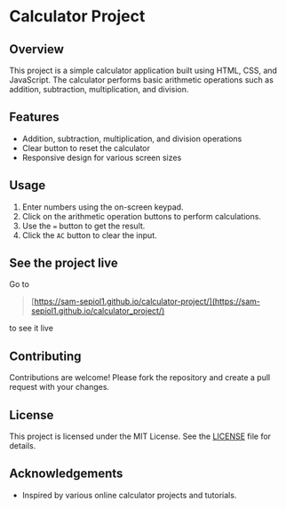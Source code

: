# Calculator Project

## Overview
This project is a simple calculator application built using HTML, CSS, and JavaScript. The calculator performs basic arithmetic operations such as addition, subtraction, multiplication, and division.

## Features
- Addition, subtraction, multiplication, and division operations
- Clear button to reset the calculator
- Responsive design for various screen sizes

## Usage
1. Enter numbers using the on-screen keypad.
2. Click on the arithmetic operation buttons to perform calculations.
3. Use the `=` button to get the result.
4. Click the `AC` button to clear the input.

## See the project live

Go to 

> [https://sam-sepiol1.github.io/calculator-project/](https://sam-sepiol1.github.io/calculator_project/)

to see it live

## Contributing
Contributions are welcome! Please fork the repository and create a pull request with your changes.

## License
This project is licensed under the MIT License. See the [LICENSE](LICENSE) file for details.

## Acknowledgements
- Inspired by various online calculator projects and tutorials.
